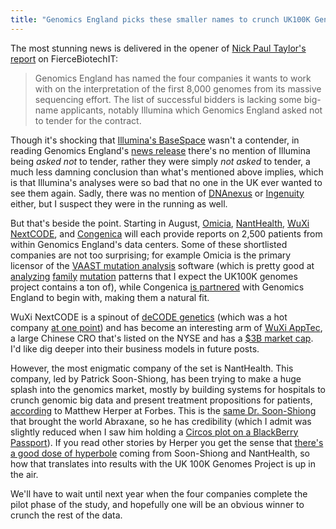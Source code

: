 ```yaml
---
title: "Genomics England picks these smaller names to crunch UK100K Genomes Project data "
---
```


The most stunning news is delivered in the opener of [Nick Paul Taylor's report](http://www.fiercebiotechit.com/story/illumina-misses-out-uk-picks-interpretation-providers-100k-genomes-project/2015-06-05) on FierceBiotechIT:

> Genomics England has named the four companies it wants to work with on the interpretation of the first 8,000 genomes from its massive sequencing effort. The list of successful bidders is lacking some big-name applicants, notably Illumina which Genomics England asked not to tender for the contract.

Though it's shocking that [Illumina's BaseSpace](https://basespace.illumina.com/home/index) wasn't a contender, in reading Genomics England's [news release](http://www.genomicsengland.co.uk/successful-bidders-for-clinical-interpretation-services-announced/) there's no mention of Illumina being *asked not* to tender, rather they were simply *not asked* to tender, a much less damning conclusion than what's mentioned above implies, which is that Illumina's analyses were so bad that no one in the UK ever wanted to see them again. Sadly, there was no mention of [DNAnexus](https://www.dnanexus.com/) or [Ingenuity](http://www.ingenuity.com/) either, but I suspect they were in the running as well. 

But that's beside the point. Starting in August, [Omicia](http://www.omicia.com/), [NantHealth](http://nanthealth.com/), [WuXi NextCODE](https://www.nextcode.com/), and [Congenica](http://www.congenica.com/)  will each provide reports on 2,500 patients from within Genomics England's data centers. Some of these shortlisted companies are not too surprising; for example Omicia is the primary licensor of the [VAAST mutation analysis](http://www.yandell-lab.org/software/vaast.html) software (which is pretty good at [analyzing](http://www.nature.com/nbt/journal/v32/n7/full/nbt.2895.html) [family](http://genome.cshlp.org/content/21/9/1529.long) [mutation](http://www.cell.com/ajhg/abstract/S0002-9297%2811%2900210-2) patterns that I expect the UK100K genomes project contains a ton of), while Congenica [is partnered](http://www.congenica.com/partners/) with Genomics England to begin with, making them a natural fit.

WuXi NextCODE is a spinout of [deCODE genetics](http://www.decode.com/) (which was a hot company <a href="http://www.amazon.com/gp/product/0520247515/ref=as_li_tl?ie=UTF8&amp;camp=1789&amp;creative=390957&amp;creativeASIN=0520247515&amp;linkCode=as2&amp;tag=thechecscie0c-20&amp;linkId=R3XZEH6JKSGTPL3B" target="_blank">at one point</a>) and has become an interesting arm of [WuXi AppTec](https://www.wuxiapptec.com/), a large Chinese CRO that's listed on the NYSE and has a <a href="https://www.google.com/finance?q=NYSE%3AWX" target="_blank">$3B market cap</a>. I'd like dig deeper into their business models in future posts.

However, the most enigmatic company of the set is NantHealth. This company, led by Patrick Soon-Shiong, has been trying to make a huge splash into the genomics market, mostly by building systems for hospitals to crunch genomic big data and present treatment propositions for patients, [according](http://www.forbes.com/sites/matthewherper/2014/12/06/viewing-a-genome-on-a-blackberry-phone/) to Matthew Herper at Forbes. This is the [same Dr. Soon-Shiong](https://en.wikipedia.org/wiki/Patrick_Soon-Shiong) that brought the world Abraxane, so he has credibility (which I admit was slightly reduced when I saw him holding a [Circos plot on a BlackBerry Passport](http://blogs-images.forbes.com/matthewherper/files/2014/12/Press1-1316x1940.jpg)). If you read other stories by Herper you get the sense that [there's a good dose of hyperbole](http://www.forbes.com/sites/matthewherper/2014/12/07/here-is-what-60-minutes-didnt-tell-you-about-the-billionaire-who-is-trying-to-disrupt-cancer-care/) coming from Soon-Shiong and NantHealth, so how that translates into results with the UK 100K Genomes Project is up in the air.

We'll have to wait until next year when the four companies complete the pilot phase of the study, and hopefully one will be an obvious winner to crunch the rest of the data.
